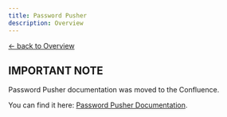 ```yaml
---
title: Password Pusher
description: Overview
---
```


[&larr; back to Overview](/)

## IMPORTANT NOTE
Password Pusher documentation was moved to the Confluence.

You can find it here: [Password Pusher Documentation](https://groupspace.vaillant-group.com/display/VIXP/Password+Pusher).


